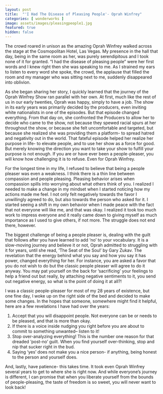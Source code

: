 ```yaml
---
layout: post
title:  "'I Had The Disease of Pleasing People'- Oprah Winfrey"
categories: [ wonderworks ]
image: assets/images/pleasingpeople1.jpg
featured: true
hidden: false
---
```


The crowd roared in unison as the amazing Oprah Winfrey walked across the stage at the Cosmopolitan Hotel, Las Vegas. My presence in the hall that day, being in the same room as her, was purely serendipitous and I took none of it for granted. “I had the disease of pleasing people” were her first words and I knew right then she was speaking to me. As I strained my ears to listen to every word she spoke, the crowd, the applause that filled the room and my manager who was sitting next to me, suddenly disappeared into oblivion.

As she began sharing her story, I quickly learned that the journey of the Oprah Winfrey Show ran parallel with her own. At first, much like the rest of us in our early twenties, Oprah was happy, simply to have a job. The show in its early years was primarily decided by the producers, even inviting white nationalists in one of the episodes. But that episode changed everything. From that day on, she confronted the Producers to allow her to decide who came to the show, not because they spewed racial spurs at her throughout the show, or because she felt uncomfortable and targeted, but because she realized she was providing them a platform- to spread hatred and negativity out in the world. That fateful episode helped her realize her purpose in life- to elevate people, and to use her show as a force for good. But merely knowing the direction you want to take your show to fulfill your purpose is not enough. If you are or have ever been a people-pleaser, you will know how challenging it is to refuse. Even for Oprah Winfrey.

For the longest time in my life, I refused to believe that being a people pleaser was even a weakness. I think there is a thin line between compassion and people pleasing. Pleasing behavior arises when compassion spills into worrying about what others think of you. I realized I needed to make a change in my mindset when I started noticing how my actions made me feel. I not only felt negatively towards the favor I unwillingly agreed to do, but also towards the person who asked for it. I started seeing a shift in my own behavior when I made peace with the fact that not everyone will like me, and that was okay. I realized it took too much work to impress everyone and it really came down to giving myself as much importance as I used to give others, if not more. The struggle does not end there, however.

The biggest challenge of being a people pleaser is, dealing with the guilt that follows after you have learned to add ‘no’ to your vocabulary. It is a slow-moving journey and believe it or not, Oprah admitted to struggling with it for years, until she read, ‘The Seat of the Soul’ by Gary Zukav. The revelation that the energy behind what you say and how you say it has power, changed everything for her. For instance, you are asked a favor that you do not wish to do but the classic people pleaser will agree to do it anyway. You may pat yourself on the back for ‘sacrificing’ your feelings to help a friend out but really, by attaching negative sentiments to it, you send out negative energy, so what is the point of doing it at all?!

I was a classic people-pleaser for most of my 28 years of existence, but one fine day,  I woke up on the right side of the bed and decided to make some changes. In the hopes that someone, somewhere might find it helpful, here are a few revelations I have had over the years:

1. Accept that you will disappoint people. Not everyone can be or needs to be pleased, and that is more than okay.
2. If there is a voice inside nudging you right before you are about to commit to something unwanted– listen to it!
3. Stop over-analyzing everything! This is the number one reason for that dreaded ‘post-no’ guilt. When you find yourself over-thinking, stop and nip that sucker right in the bud.
4. Saying ‘yes’ does not make you a nice person- if anything, being honest to the person and yourself does.

And, lastly, have patience- this takes time. It took even Oprah Winfrey several years to get to where she is right now. And while everyone’s journey is different, I can promise that when you liberate yourself from the bounds of people-pleasing, the taste of freedom is so sweet, you will never want to look back!